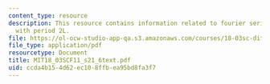 ```yaml
---
content_type: resource
description: This resource contains information related to fourier series for functions
  with period 2L.
file: https://ol-ocw-studio-app-qa.s3.amazonaws.com/courses/18-03sc-differential-equations-fall-2011/ccda4b154d62ec108ffbea95bd8fa3f7_MIT18_03SCF11_s21_6text.pdf
file_type: application/pdf
resourcetype: Document
title: MIT18_03SCF11_s21_6text.pdf
uid: ccda4b15-4d62-ec10-8ffb-ea95bd8fa3f7
---
```

